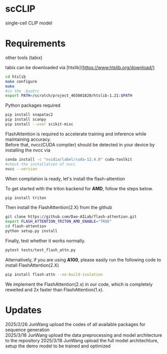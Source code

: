 # scCLIP
single-cell CLIP model




# Requirements

other tools (tabix)

tabix can be downloaded via [htslib]{https://www.htslib.org/download/}
```bash
cd htslib
make configure
make
#in the .bashrc 
export PATH=/scratch/project_465001820/htslib-1.21:$PATH
```

Python packages required

```bash
pip install snapatac2
pip install scanpy
pip install --user scikit-misc
```

FlashAttention is required to accelerate training and inference while maintaining accuracy.  
Before that, nvcc(CUDA compiler) should be detected in your device by installing the nvcc via
```bash
conda install -c "nvidia/label/cuda-12.4.0" cuda-toolkit
#check the installation of nvcc
nvcc --version
```
When compilation is ready, let's install the flash-attention  

To get started with the triton backend for **AMD**, follow the steps below.
```bash
pip install triton
```
Then install the FlashAttention(2.X) from the github
```bash
git clone https://github.com/Dao-AILab/flash-attention.git
export FLASH_ATTENTION_TRITON_AMD_ENABLE="TRUE"
cd flash-attention
python setup.py install
```
Finally, test whether it works normally.
```bash
pytest tests/test_flash_attn.py
```

Alternatively, if you are using **A100**, please easily run the following code to install FlashAttention(2.X)
```bash
pip install flash-attn --no-build-isolation
```

We implement the FlashAttention(2.x) in our code, which is completely reweited and 2x faster than FlashAttention(1.x).

# Updates

2025/2/26 JunWang upload the codes of all available packages for sequence generation  
2025/3/18 JunWang upload the data preprocessing and model architecture to the repository
2025/3/18 JunWang upload the full model architechture, setup the demo model to be trained and optimized
